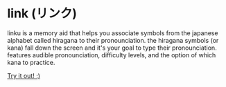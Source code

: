 link (リンク)
====

linku is a memory aid that helps you associate symbols from the japanese alphabet called hiragana to their pronounciation. the hiragana symbols (or kana) fall down the screen and it's your goal to type their pronounciation. features audible pronounciation, difficulty levels, and the option of which kana to practice.

[Try it out! :)](http://cciollaro.github.io/link/)
